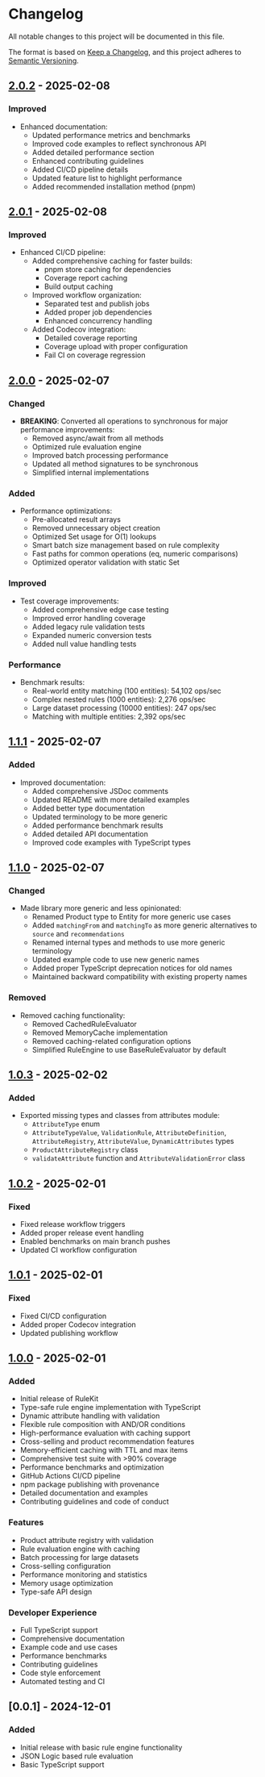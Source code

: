 # Changelog

All notable changes to this project will be documented in this file.

The format is based on [Keep a Changelog](https://keepachangelog.com/en/1.0.0/),
and this project adheres to [Semantic Versioning](https://semver.org/spec/v2.0.0.html).

## [2.0.2] - 2025-02-08

### Improved

- Enhanced documentation:
  - Updated performance metrics and benchmarks
  - Improved code examples to reflect synchronous API
  - Added detailed performance section
  - Enhanced contributing guidelines
  - Added CI/CD pipeline details
  - Updated feature list to highlight performance
  - Added recommended installation method (pnpm)

## [2.0.1] - 2025-02-08

### Improved

- Enhanced CI/CD pipeline:
  - Added comprehensive caching for faster builds:
    - pnpm store caching for dependencies
    - Coverage report caching
    - Build output caching
  - Improved workflow organization:
    - Separated test and publish jobs
    - Added proper job dependencies
    - Enhanced concurrency handling
  - Added Codecov integration:
    - Detailed coverage reporting
    - Coverage upload with proper configuration
    - Fail CI on coverage regression

## [2.0.0] - 2025-02-07

### Changed

- **BREAKING**: Converted all operations to synchronous for major performance improvements:
  - Removed async/await from all methods
  - Optimized rule evaluation engine
  - Improved batch processing performance
  - Updated all method signatures to be synchronous
  - Simplified internal implementations

### Added

- Performance optimizations:
  - Pre-allocated result arrays
  - Removed unnecessary object creation
  - Optimized Set usage for O(1) lookups
  - Smart batch size management based on rule complexity
  - Fast paths for common operations (eq, numeric comparisons)
  - Optimized operator validation with static Set

### Improved

- Test coverage improvements:
  - Added comprehensive edge case testing
  - Improved error handling coverage
  - Added legacy rule validation tests
  - Expanded numeric conversion tests
  - Added null value handling tests

### Performance

- Benchmark results:
  - Real-world entity matching (100 entities): 54,102 ops/sec
  - Complex nested rules (1000 entities): 2,276 ops/sec
  - Large dataset processing (10000 entities): 247 ops/sec
  - Matching with multiple entities: 2,392 ops/sec

## [1.1.1] - 2025-02-07

### Added

- Improved documentation:
  - Added comprehensive JSDoc comments
  - Updated README with more detailed examples
  - Added better type documentation
  - Updated terminology to be more generic
  - Added performance benchmark results
  - Added detailed API documentation
  - Improved code examples with TypeScript types

## [1.1.0] - 2025-02-07

### Changed

- Made library more generic and less opinionated:
  - Renamed Product type to Entity for more generic use cases
  - Added `matchingFrom` and `matchingTo` as more generic alternatives to `source` and `recommendations`
  - Renamed internal types and methods to use more generic terminology
  - Updated example code to use new generic names
  - Added proper TypeScript deprecation notices for old names
  - Maintained backward compatibility with existing property names

### Removed

- Removed caching functionality:
  - Removed CachedRuleEvaluator
  - Removed MemoryCache implementation
  - Removed caching-related configuration options
  - Simplified RuleEngine to use BaseRuleEvaluator by default

## [1.0.3] - 2025-02-02

### Added

- Exported missing types and classes from attributes module:
  - `AttributeType` enum
  - `AttributeTypeValue`, `ValidationRule`, `AttributeDefinition`, `AttributeRegistry`, `AttributeValue`, `DynamicAttributes` types
  - `ProductAttributeRegistry` class
  - `validateAttribute` function and `AttributeValidationError` class

## [1.0.2] - 2025-02-01

### Fixed

- Fixed release workflow triggers
- Added proper release event handling
- Enabled benchmarks on main branch pushes
- Updated CI workflow configuration

## [1.0.1] - 2025-02-01

### Fixed

- Fixed CI/CD configuration
- Added proper Codecov integration
- Updated publishing workflow

## [1.0.0] - 2025-02-01

### Added

- Initial release of RuleKit
- Type-safe rule engine implementation with TypeScript
- Dynamic attribute handling with validation
- Flexible rule composition with AND/OR conditions
- High-performance evaluation with caching support
- Cross-selling and product recommendation features
- Memory-efficient caching with TTL and max items
- Comprehensive test suite with >90% coverage
- Performance benchmarks and optimization
- GitHub Actions CI/CD pipeline
- npm package publishing with provenance
- Detailed documentation and examples
- Contributing guidelines and code of conduct

### Features

- Product attribute registry with validation
- Rule evaluation engine with caching
- Batch processing for large datasets
- Cross-selling configuration
- Performance monitoring and statistics
- Memory usage optimization
- Type-safe API design

### Developer Experience

- Full TypeScript support
- Comprehensive documentation
- Example code and use cases
- Performance benchmarks
- Contributing guidelines
- Code style enforcement
- Automated testing and CI

[2.0.2]: https://github.com/phr3nzy/rulekit/releases/tag/v2.0.2
[2.0.1]: https://github.com/phr3nzy/rulekit/releases/tag/v2.0.1
[2.0.0]: https://github.com/phr3nzy/rulekit/releases/tag/v2.0.0
[1.1.1]: https://github.com/phr3nzy/rulekit/releases/tag/v1.1.1
[1.1.0]: https://github.com/phr3nzy/rulekit/releases/tag/v1.1.0
[1.0.3]: https://github.com/phr3nzy/rulekit/releases/tag/v1.0.3
[1.0.2]: https://github.com/phr3nzy/rulekit/releases/tag/v1.0.2
[1.0.1]: https://github.com/phr3nzy/rulekit/releases/tag/v1.0.1
[1.0.0]: https://github.com/phr3nzy/rulekit/releases/tag/v1.0.0

## [0.0.1] - 2024-12-01

### Added

- Initial release with basic rule engine functionality
- JSON Logic based rule evaluation
- Basic TypeScript support
